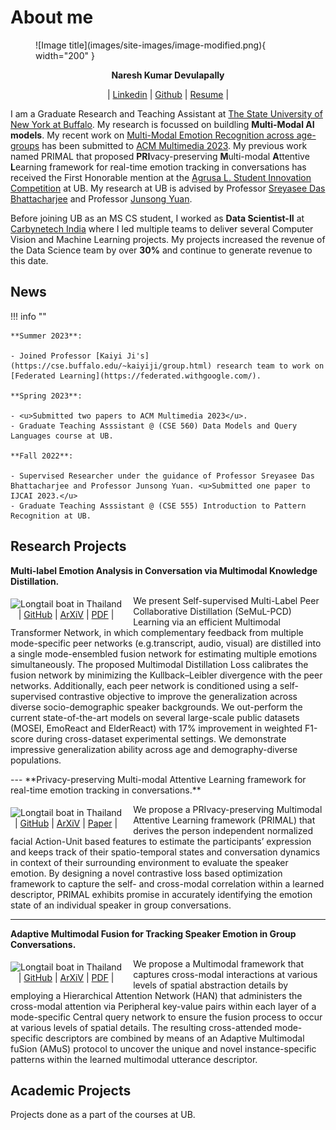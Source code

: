 # About me

<figure markdown="1">
![Image title](images/site-images/image-modified.png){ width="200" }
</figure>

<p style="text-align: center;"><b>Naresh Kumar Devulapally</b></p>

<p style="text-align: center;">| <a href="https://www.linkedin.com/in/nareshdevulapally" target = "_blank">Linkedin</a> | <a href="https://www.linkedin.com/in/nareshdevulapally" target = "_blank">Github</a> | <a href="https://www.linkedin.com/in/nareshdevulapally" target = "_blank">Resume</a> |</p>

I am a Graduate Research and Teaching Assistant at [The State University of New York at Buffalo](https://www.buffalo.edu/). My research is focussed on buildling **Multi-Modal AI models**. My recent work on [Multi-Modal Emotion Recognition across age-groups](#) has been submitted to [ACM Multimedia 2023](https://www.acmmm2023.org/). My previous work named PRIMAL that proposed
**PRI**vacy-preserving **M**ulti-modal **A**ttentive **L**earning framework for real-time emotion tracking in conversations has received the First Honorable mention at the [Agrusa L. Student Innovation Competition](https://engineering.buffalo.edu/computer-science-engineering/news-and-events/events/russell-l-agrusa-cse-student-innovation-competition.html) at UB. My research at UB is advised by Professor [Sreyasee Das Bhattacharjee](https://cse.buffalo.edu/~sreyasee/) and Professor [Junsong Yuan](https://cse.buffalo.edu/~jsyuan/index.html).

Before joining UB as an MS CS student, I worked as **Data Scientist-II** at <a href ="https://www.carbynetech.com/" target = "_blank">Carbynetech India</a> where I led multiple teams to deliver several Computer Vision and Machine Learning projects. My projects increased the revenue of the Data Science team by over **30%** and continue to generate revenue to this date.

## News

!!! info ""

    **Summer 2023**:

    - Joined Professor [Kaiyi Ji's](https://cse.buffalo.edu/~kaiyiji/group.html) research team to work on [Federated Learning](https://federated.withgoogle.com/).

    **Spring 2023**:

    - <u>Submitted two papers to ACM Multimedia 2023</u>.
    - Graduate Teaching Asssistant @ (CSE 560) Data Models and Query Languages course at UB.

    **Fall 2022**:

    - Supervised Researcher under the guidance of Professor Sreyasee Das Bhattacharjee and Professor Junsong Yuan. <u>Submitted one paper to IJCAI 2023.</u>
    - Graduate Teaching Asssistant @ (CSE 555) Introduction to Pattern Recognition at UB.

## Research Projects

**Multi-label Emotion Analysis in Conversation via Multimodal
Knowledge Distillation.**

<div>
<div style="float:left; margin-top:5px; padding-right: 18px">
<img src="../images/site-images/acm-prop.png" alt="Longtail boat in Thailand" width="350"><p style="margin: 0; padding:0; text-align:center">| <a href= "#">GitHub</a> | <a href= "#">ArXiV</a> | <a href= "#">PDF</a> |</p>
</div>
      
<p style="margin-top: 0;">
We present Self-supervised Multi-Label Peer Collaborative Distillation (SeMuL-PCD) Learning via an efficient Multimodal Transformer Network, in which complementary feedback from multiple mode-specific peer networks (e.g.transcript, audio, visual) are distilled into a single mode-ensembled fusion network for estimating multiple emotions simultaneously. The proposed Multimodal Distillation Loss calibrates the fusion network by minimizing the Kullback–Leibler divergence with the peer networks. Additionally, each peer network is conditioned using a self-supervised contrastive objective to improve the generalization across diverse socio-demographic
speaker backgrounds. We out-perform the current state-of-the-art models on several large-scale
public datasets (MOSEI, EmoReact and ElderReact) with 17% improvement in weighted F1-score during cross-dataset experimental settings. We demonstrate impressive generalization ability across age and demography-diverse populations.
    </p>
  
  </div>
---
**Privacy-preserving Multi-modal Attentive Learning framework for real-time emotion tracking in conversations.**

<div>
<div style="float:left; margin-top:5px; padding-right: 18px">
<img src="../images/site-images/primal.PNG" alt="Longtail boat in Thailand" width="350"><p style="margin: 0; padding:0; text-align:center">| <a href= "#">GitHub</a> | <a href= "#">ArXiV</a> | <a href= "#">Paper</a> |</p>
</div>
      
<p>
      We propose a PRIvacy-preserving Multimodal Attentive Learning framework (PRIMAL) that derives the person independent normalized facial Action-Unit based features to estimate the participants’ expression and keeps track of their spatio-temporal states and conversation dynamics in context of their surrounding environment to evaluate the speaker emotion. By designing a novel contrastive loss based optimization framework to capture the self- and cross-modal correlation within a learned descriptor, PRIMAL exhibits promise in accurately identifying the emotion state of an individual speaker in group conversations.
    </p>
  
  </div>

---

**Adaptive Multimodal Fusion for
Tracking Speaker Emotion in Group Conversations.**

<div>
<div style="float:left; margin-top:5px; padding-right: 18px">
<img src="../images/site-images/amus.png" alt="Longtail boat in Thailand" width="350"><p style="margin: 0; padding:0; text-align:center">| <a href= "#">GitHub</a> | <a href= "#">ArXiV</a> | <a href= "#">PDF</a> |</p>
</div>
      
<p style="margin-top: 0;">
      We propose a Multimodal framework that captures cross-modal interactions at various levels of spatial abstraction details by employing a Hierarchical Attention Network (HAN) that administers the cross-modal attention via Peripheral key-value pairs within each layer of a mode-specific Central query network to ensure the fusion process to occur at various levels of spatial details. The resulting cross-attended mode-specific descriptors are combined by means of an Adaptive Multimodal fuSion (AMuS) protocol to uncover the unique and novel instance-specific patterns within the learned multimodal utterance descriptor.
    </p>
  
  </div>

## Academic Projects

Projects done as a part of the courses at UB.
